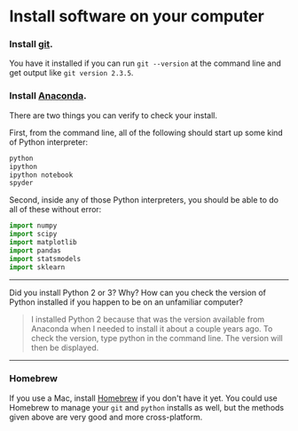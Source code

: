 # Install software on your computer


### Install [git](http://git-scm.com/).

You have it installed if you can run `git --version` at the command
line and get output like `git version 2.3.5`.


### Install [Anaconda](http://continuum.io/downloads).

There are two things you can verify to check your install.

First, from the command line, all of the following should start up
some kind of Python interpreter:

```bash
python
ipython
ipython notebook
spyder
```

Second, inside any of those Python interpreters, you should be able to
do all of these without error:

```python
import numpy
import scipy
import matplotlib
import pandas
import statsmodels
import sklearn
```

---

Did you install Python 2 or 3? Why? How can you check the version of Python installed if you happen to be on an unfamiliar computer?

>I installed Python 2 because that was the version available from Anaconda when I needed to install it about a couple years ago.  To check the version, type python in the command line.  The version will then be displayed.

---


### Homebrew

If you use a Mac, install [Homebrew](http://brew.sh/) if you don't
have it yet. You could use Homebrew to manage your `git` and `python`
installs as well, but the methods given above are very good and more
cross-platform.
